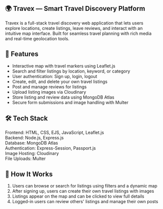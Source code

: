 ## 🌍 Travex — Smart Travel Discovery Platform

Travex is a full-stack travel discovery web application that lets users explore locations, create listings, leave reviews, and interact with an intuitive map interface. Built for seamless travel planning with rich media and real-time geolocation tools.

## 🚀 Features

- Interactive map with travel markers using Leaflet.js  
- Search and filter listings by location, keyword, or category  
- User authentication: Sign up, login, logout  
- Create, edit, and delete your own travel listings  
- Post and manage reviews for listings  
- Upload listing images via Cloudinary  
- Store listing and review data using MongoDB Atlas  
- Secure form submissions and image handling with Multer  

## 🛠️ Tech Stack

Frontend: HTML, CSS, EJS, JavaScript, Leaflet.js  
Backend: Node.js, Express.js  
Database: MongoDB Atlas  
Authentication: Express-Session, Passport.js  
Image Hosting: Cloudinary  
File Uploads: Multer  

## 🧭 How It Works

1. Users can browse or search for listings using filters and a dynamic map  
2. After signing up, users can create their own travel listings with images  
3. Listings appear on the map and can be clicked to view full details  
4. Logged-in users can review others' listings and manage their own posts 
